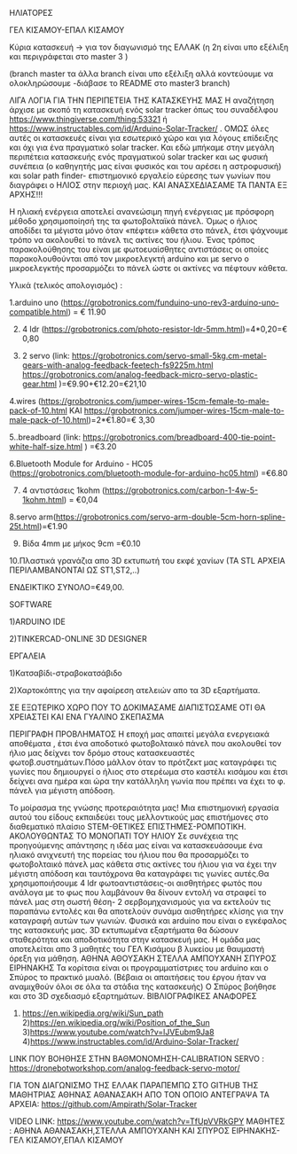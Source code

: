 ΗΛΙΑΤΟΡΕΣ

ΓΕΛ ΚΙΣΑΜΟΥ-ΕΠΑΛ ΚΙΣΑΜΟΥ

Κύρια κατασκευή -> για τον διαγωνισμό της ΕΛΛΑΚ 
(η 2η είναι υπο εξέλιξη και περιγράφεται στο master 3 )

(branch master τα άλλα branch είναι υπο εξέλιξη αλλά κοντεύουμε να ολοκληρώσουμε -διάβασε το README στο master3 branch)

ΛΙΓΑ ΛΟΓΙΑ ΓΙΑ ΤΗΝ ΠΕΡΙΠΕΤΕΙΑ ΤΗΣ ΚΑΤΑΣΚΕΥΗΣ ΜΑΣ
Η αναζήτηση άρχισε με σκοπό τη κατασκευή ενός solar tracker όπως του συναδέλφου https://www.thingiverse.com/thing:53321
ή https://www.instructables.com/id/Arduino-Solar-Tracker/ .
ΟΜΩΣ όλες αυτές οι κατασκευές είναι για εσωτερικό χώρο και για λόγους επίδειξης και όχι για ένα πραγματικό solar tracker.
Και εδώ μπήκαμε στην μεγάλη περιπέτεια κατασκευής ενός πραγματικού solar tracker και ως φυσική συνέπεια (ο καθηγητής μας είναι φυσικός και του αρέσει η αστροφυσική) και solar path finder- επιστημονικό εργαλείο εύρεσης των γωνίων που διαγράφει ο ΗΛΙΟΣ στην περιοχή μας.
ΚΑΙ ΑΝΑΣΧΕΔΙΑΣΑΜΕ ΤΑ ΠΑΝΤΑ ΕΞ ΑΡΧΗΣ!!!


Η ηλιακή ενέργεια αποτελεί ανανεώσιμη πηγή ενέργειας με πρόσφορη μέθοδο χρησιμοποίησή της τα φωτοβολταϊκά πάνελ. Όμως ο ήλιος αποδίδει τα μέγιστα μόνο όταν «πέφτει» κάθετα στο πάνελ, έτσι ψάχνουμε τρόπο να ακολουθεί το πάνελ τις ακτίνες του ήλιου. Ένας τρόπος παρακολούθησης του είναι με φωτοευαίσθητες αντιστάσεις οι οποίες παρακολουθούνται από τον μικροελεγκτή arduino και με servo ο μικροελεγκτής προσαρμόζει το πάνελ ώστε οι ακτίνες να πέφτουν κάθετα.

Υλικά (τελικός απολογισμός) :

1.arduino uno (https://grobotronics.com/funduino-uno-rev3-arduino-uno-compatible.html) = € 11.90 

2.   4 ldr (https://grobotronics.com/photo-resistor-ldr-5mm.html)=4*0,20=€ 0,80

3.  2 servo (link:  https://grobotronics.com/servo-small-5kg.cm-metal-gears-with-analog-feedback-feetech-fs9225m.html
https://grobotronics.com/analog-feedback-micro-servo-plastic-gear.html
 )=€9.90+€12.20=€21,10
 
4.wires (https://grobotronics.com/jumper-wires-15cm-female-to-male-pack-of-10.html ΚΑΙ https://grobotronics.com/jumper-wires-15cm-male-to-male-pack-of-10.html)=2*€1.80=€ 3,30

5..breadboard (link: https://grobotronics.com/breadboard-400-tie-point-white-half-size.html ) =€3.20

6.Bluetooth Module for Arduino - HC05 (https://grobotronics.com/bluetooth-module-for-arduino-hc05.html) =€6.80

7. 4 αντιστάσεις 1kohm (https://grobotronics.com/carbon-1-4w-5-1kohm.html) = €0,04

8.servo arm(https://grobotronics.com/servo-arm-double-5cm-horn-spline-25t.html)=€1.90

9. Βίδα 4mm με μήκος 9cm =€0.10

10.Πλαστικά γρανάζια απο 3D εκτυπωτή του εκφέ χανίων (ΤΑ STL ΑΡΧΕΙΑ ΠΕΡΙΛΑΜΒΑΝΟΝΤΑΙ ΩΣ ST1,ST2,..)

ΕΝΔΕΙΚΤΙΚΟ ΣΥΝΟΛΟ=€49,00.

SOFTWARE

1)ARDUINO IDE

2)TINKERCAD-ONLINE 3D DESIGNER

ΕΡΓΑΛΕΙΑ

1)Κατσαβίδι-στραβοκατσάβιδο

2)Χαρτοκόπτης για την αφαίρεση ατελειών απο τα 3D εξαρτήματα.

ΣΕ ΕΞΩΤΕΡΙΚΟ ΧΩΡΟ ΠΟΥ ΤΟ ΔΟΚΙΜΑΣΑΜΕ ΔΙΑΠΙΣΤΩΣΑΜΕ ΟΤΙ ΘΑ ΧΡΕΙΑΣΤΕΙ ΚΑΙ ΕΝΑ ΓΥΑΛΙΝΟ ΣΚΕΠΑΣΜΑ
 

ΠΕΡΙΓΡΑΦΗ ΠΡΟΒΛΗΜΑΤΟΣ
Η εποχή μας απαιτεί μεγάλα ενεργειακά αποθέματα , έτσι ένα αποδοτικό φωτοβολταικό πάνελ που ακολουθεί τον ήλιο μας δείχνει τον δρόμο στους κατασκευαστές φωτοβ.συστημάτων.Πόσο μάλλον όταν το πρότζεκτ μας καταγράφει τις γωνίες που δημιουργεί ο ήλιος στο στερέωμα στο καστέλι κισάμου και έτσι δείχνει ανα ημέρα και ώρα την κατάλληλη γωνία που πρέπει να έχει το φ. πάνελ για μέγιστη απόδοση.

Το μοίρασμα της γνώσης προτεραιότητα μας!
Μια επιστημονική εργασία αυτού του είδους εκπαιδεύει τους μελλοντικούς μας επιστήμονες στο διαθεματικό πλαίσιο STEM-ΘΕΤΙΚΕΣ ΕΠΙΣΤΗΜΕΣ-ΡΟΜΠΟΤΙΚΗ.
ΑΚΟΛΟΥΘΩΝΤΑΣ ΤΟ ΜΟΝΟΠΑΤΙ ΤΟΥ ΗΛΙΟΥ
Σε συνέχεια της προηγούμενης απάντησης η ιδέα μας είναι να κατασκευάσουμε ένα ηλιακό ανιχνευτή της πορείας του ήλιου που θα προσαρμόζει το φωτοβολταικό πάνελ μας κάθετα στις ακτίνες του ήλιου για να έχει την μέγιστη απόδοση και ταυτόχρονα θα καταγράφει τις γωνίες αυτές.Θα χρησιμοποιήσουμε 4 ldr φωτοαντιστάσεις-οι αισθητήρες φωτός που ανάλογα με το φως που λαμβάνουν θα δίνουν εντολή να στραφεί το πάνελ μας στη σωστή θέση- 2 σερβομηχανισμούς για να εκτελούν τις παραπάνω εντολές και θα αποτελούν συνάμα αισθητήρες κλίσης για την καταγραφή αυτών των γωνιών. Φυσικά και arduino που είναι ο εγκέφαλος της κατασκευής μας.
3D εκτυπωμένα εξαρτήματα θα δώσουν σταθερότητα και αποδοτικότητα στην κατασκευή μας.
Η ομάδα μας αποτελείται απο 3 μαθητές του ΓΕΛ Κισάμου β λυκείου με θαυμαστή όρεξη για μάθηση.
ΑΘΗΝΑ ΑΘΟΥΣΑΚΗ
ΣΤΕΛΛΑ ΑΜΠΟΥΧΑΝΗ
ΣΠΥΡΟΣ ΕΙΡΗΝΑΚΗΣ
Τα κορίτσια είναι οι προγραμματίστριες του arduino και ο Σπύρος το πρακτικό μυαλό.
(Βέβαια οι απαιτήσεις του έργου ήταν να αναμιχθούν όλοι σε όλα τα στάδια της κατασκευής)
Ο Σπύρος βοήθησε και στο 3D σχεδιασμό εξαρτημάτων.
ΒΙΒΛΙΟΓΡΑΦΙΚΕΣ ΑΝΑΦΟΡΕΣ
1) https://en.wikipedia.org/wiki/Sun_path
2)https://en.wikipedia.org/wiki/Position_of_the_Sun
3)https://www.youtube.com/watch?v=lJVEubm9Ja8
4)https://www.instructables.com/id/Arduino-Solar-Tracker/

LINK ΠΟΥ ΒΟΗΘΗΣΕ ΣΤΗΝ ΒΑΘΜΟΝΟΜΗΣΗ-CALIBRATION SERVO : https://dronebotworkshop.com/analog-feedback-servo-motor/

ΓΙΑ ΤΟΝ ΔΙΑΓΩΝΙΣΜΟ ΤΗΣ ΕΛΛΑΚ ΠΑΡΑΠΕΜΠΩ ΣΤΟ GITHUB ΤΗΣ ΜΑΘΗΤΡΙΑΣ ΑΘΗΝΑΣ ΑΘΑΝΑΣΑΚΗ ΑΠΟ ΤΟΝ ΟΠΟΙΟ ΑΝΤΕΓΡΑΨΑ ΤΑ ΑΡΧΕΙΑ: https://github.com/Ampirath/Solar-Tracker

VIDEO LINK:  https://www.youtube.com/watch?v=TfUpVVRkGPY
ΜΑΘΗΤΕΣ : ΑΘΗΝΑ ΑΘΑΝΑΣΑΚΗ,ΣΤΕΛΛΑ ΑΜΠΟΥΧΑΝΗ ΚΑΙ ΣΠΥΡΟΣ ΕΙΡΗΝΑΚΗΣ-ΓΕΛ ΚΙΣΑΜΟΥ,ΕΠΑΛ ΚΙΣΑΜΟΥ


